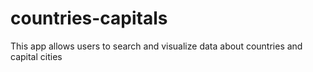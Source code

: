# countries-capitals
This app allows users to search and visualize data about countries and capital cities
